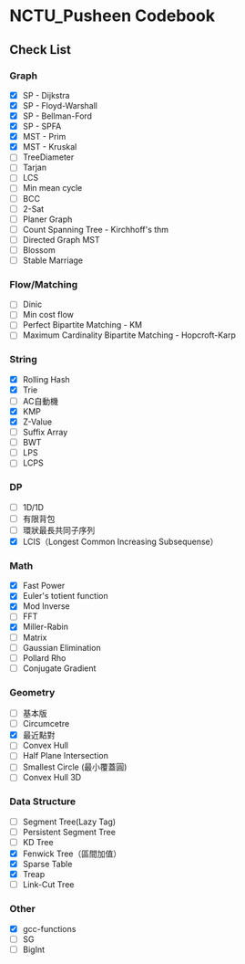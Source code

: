 # NCTU_Pusheen Codebook
## Check List
### Graph
- [x] SP - Dijkstra
- [x] SP - Floyd-Warshall
- [x] SP - Bellman-Ford
- [x] SP - SPFA
- [x] MST - Prim
- [x] MST - Kruskal
- [ ] TreeDiameter
- [ ] Tarjan
- [ ] LCS
- [ ] Min mean cycle
- [ ] BCC
- [ ] 2-Sat
- [ ] Planer Graph
- [ ] Count Spanning Tree - Kirchhoff's thm
- [ ] Directed Graph MST
- [ ] Blossom
- [ ] Stable Marriage
### Flow/Matching
- [ ] Dinic
- [ ] Min cost flow
- [ ] Perfect Bipartite Matching - KM
- [ ] Maximum Cardinality Bipartite Matching - Hopcroft-Karp
### String
- [x] Rolling Hash
- [x] Trie
- [ ] AC自動機
- [x] KMP
- [x] Z-Value
- [ ] Suffix Array
- [ ] BWT
- [ ] LPS
- [ ] LCPS
### DP
- [ ] 1D/1D
- [ ] 有限背包
- [ ] 環狀最長共同子序列
- [x] LCIS（Longest Common Increasing Subsequense）
### Math
- [x] Fast Power
- [x] Euler's totient function
- [x] Mod Inverse
- [ ] FFT
- [x] Miller-Rabin
- [ ] Matrix
- [ ] Gaussian Elimination
- [ ] Pollard Rho
- [ ] Conjugate Gradient
### Geometry
- [ ] 基本版
- [ ] Circumcetre
- [x] 最近點對
- [ ] Convex Hull
- [ ] Half Plane Intersection
- [ ] Smallest Circle (最小覆蓋圓)
- [ ] Convex Hull 3D
### Data Structure
- [ ] Segment Tree(Lazy Tag)
- [ ] Persistent Segment Tree
- [ ] KD Tree
- [x] Fenwick Tree（區間加值）
- [x] Sparse Table
- [x] Treap
- [ ] Link-Cut Tree
### Other
- [x] gcc-functions
- [ ] SG
- [ ] BigInt
